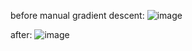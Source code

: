 before manual gradient descent:
![image](https://github.com/user-attachments/assets/590e11be-331c-43c9-aa23-e4ef236e9c80)



after:
![image](https://github.com/user-attachments/assets/488211cb-f3bb-4bb5-8619-87670aa3d080)
